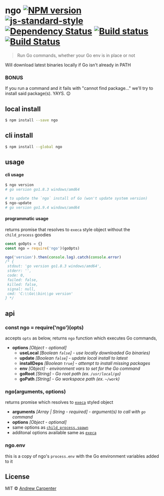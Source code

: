 # ngo [![NPM version](https://badge.fury.io/js/ngo.svg)](https://npmjs.org/package/ngo)   [![js-standard-style](https://img.shields.io/badge/code%20style-standard-brightgreen.svg?style=flat)](https://github.com/feross/standard)   [![Dependency Status](https://dependencyci.com/github/doesdev/ngo/badge)](https://dependencyci.com/github/doesdev/ngo)   [![Build status](https://ci.appveyor.com/api/projects/status/0wutjytsl4hmha1j?svg=true)](https://ci.appveyor.com/project/doesdev/ngo)   [![Build Status](https://travis-ci.org/doesdev/ngo.svg)](https://travis-ci.org/doesdev/ngo)   

> Run Go commands, whether your Go env is in place or not

Will download latest binaries locally if Go isn't already in PATH

### BONUS

If you run a command and it fails with "cannot find package..." we'll try to install
said package(s). YAYS. :relieved:

## local install

```sh
$ npm install --save ngo
```

## cli install

```sh
$ npm install --global ngo
```

## usage

#### cli usage
```sh
$ ngo version
# go version go1.8.3 windows/amd64

# to update the `ngo` install of Go (won't update system version)
$ ngo-update
# go version go1.9.4 windows/amd64
```

#### programmatic usage
returns promise that resolves to `execa` style object without the `child_process` goodies

```js
const goOpts = {}
const ngo = require('ngo')(goOpts)

ngo('version').then(console.log).catch(console.error)
/* {
 stdout: 'go version go1.8.3 windows/amd64',
 stderr: '',
 code: 0,
 failed: false,
 killed: false,
 signal: null,
 cmd: 'C:\\Go\\bin\\go version'
} */
```

## api

### const ngo = require('ngo')(opts)
accepts `opts` as below, returns `ngo` function which executes Go commands,
- **options** *[Object - optional]*
  - **useLocal** *[Boolean `false`] - use locally downloaded Go binaries)*
  - **update** *[Boolean `false`] - update local install to latest*
  - **installDeps** *[Boolean `true`] - attempt to install missing packages*
  - **env** *[Object] - environment vars to set for the Go command*
  - **goRoot** *[String] - Go root path (ex. `/usr/local/go`)*
  - **goPath** *[String] - Go workspace path (ex. `~/work`)*

### ngo(arguments, options)
returns promise which resolves to [`execa`](https://github.com/sindresorhus/execa) styled object
- **arguments** *[Array | String - required] - argument(s) to call with `go` command*
- **options** *[Object - optional]*
 - same options as [`child_process.spawn`](https://nodejs.org/api/child_process.html#child_process_child_process_spawn_command_args_options)
 - additonal options available same as [`execa`](https://github.com/sindresorhus/execa#options)

### ngo.env
this is a copy of ngo's `process.env` with the Go environment variables added to it

## License

MIT © [Andrew Carpenter](https://github.com/doesdev)
